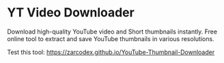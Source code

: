# YT Video Downloader
Download high-quality YouTube video and Short thumbnails instantly. Free online tool to extract and save YouTube thumbnails in various resolutions.

Test this tool:
https://zarcodex.github.io/YouTube-Thumbnail-Downloader